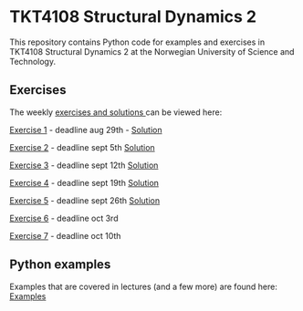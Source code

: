 # TKT4108 Structural Dynamics 2
This repository contains Python code for examples and exercises in TKT4108 Structural Dynamics 2 at the Norwegian University of Science and Technology.




## Exercises

The weekly [exercises and solutions ](https://github.com/oiseth/TKT4108StructuralDynamics2/tree/main/python/exercises) can be viewed here:

[Exercise 1](https://nbviewer.org/github/oiseth/TKT4108StructuralDynamics2/blob/main/python/exercises/exercise1/problem_set_1.ipynb) - deadline aug 29th -
[Solution](https://nbviewer.org/github/oiseth/TKT4108StructuralDynamics2/blob/main/python/exercises/exercise1/solution_problem_set_1.ipynb) 

[Exercise 2](https://nbviewer.org/github/oiseth/TKT4108StructuralDynamics2/blob/main/python/exercises/exercise2/problem_set_2.ipynb) - deadline sept 5th
[Solution](https://nbviewer.org/github/oiseth/TKT4108StructuralDynamics2/blob/main/python/exercises/exercise2/solution_problem_set_2.ipynb) 

[Exercise 3](https://nbviewer.org/github/oiseth/TKT4108StructuralDynamics2/blob/main/python/exercises/exercise3/problem_set_3.ipynb) - deadline sept 12th
[Solution](https://nbviewer.org/github/oiseth/TKT4108StructuralDynamics2/blob/main/python/exercises/exercise3/solution_problem_set_3.ipynb) 

[Exercise 4](https://nbviewer.org/github/oiseth/TKT4108StructuralDynamics2/blob/main/python/exercises/exercise4/problem_set_4.ipynb) - deadline sept 19th
[Solution](https://nbviewer.org/github/oiseth/TKT4108StructuralDynamics2/blob/main/python/exercises/exercise4/solution_problem_set_4.ipynb) 

[Exercise 5](https://nbviewer.org/github/oiseth/TKT4108StructuralDynamics2/blob/main/python/exercises/exercise5/problem_set_5.ipynb) - deadline sept 26th
[Solution](https://nbviewer.org/github/oiseth/TKT4108StructuralDynamics2/blob/main/python/exercises/exercise5/solution_problem_set_5.ipynb) 

[Exercise 6](https://nbviewer.org/github/oiseth/TKT4108StructuralDynamics2/blob/main/python/exercises/exercise6/problem_set_6.ipynb) - deadline oct 3rd

[Exercise 7](https://nbviewer.org/github/oiseth/TKT4108StructuralDynamics2/blob/main/python/exercises/exercise7/problem_set_7.ipynb) - deadline oct 10th

## Python examples

Examples that are covered in lectures (and a few more) are found here: [Examples](https://github.com/oiseth/TKT4108StructuralDynamics2/tree/main/python/jupyterNotebooks)
